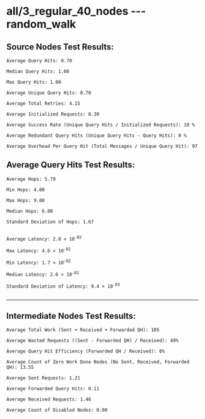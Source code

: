# all/3_regular_40_nodes --- random_walk
## Source Nodes Test Results:
	Average Query Hits: 0.70

	Median Query Hits: 1.00

	Max Query Hits: 1.00

	Average Unique Query Hits: 0.70

	Average Total Retries: 4.15

	Average Initialized Requests: 8.30

	Average Success Rate (Unique Query Hits / Initialized Requests): 10 %

	Average Redundant Query Hits (Unique Query Hits - Query Hits): 0 %

	Average Overhead Per Query Hit (Total Messages / Unique Query Hit): 97



## Average Query Hits Test Results:
<pre><code>Average Hops: 5.79

Min Hops: 4.00

Max Hops: 9.00

Median Hops: 6.00

Standard Deviation of Hops: 1.67


Average Latency: 2.8 × 10<sup>-02</sup>

Max Latency: 4.6 × 10<sup>-02</sup>

Min Latency: 1.7 × 10<sup>-02</sup>

Median Latency: 2.6 × 10<sup>-02</sup>

Standard Deviation of Latency: 9.4 × 10<sup>-03</sup>

</code></pre>

---------------------------------------------
## Intermediate Nodes Test Results:

	Average Total Work (Sent + Received + Forwarded QH): 105

	Average Wasted Requests ((Sent - Forwarded QH) / Received): 49%

	Average Query Hit Efficiency (Forwarded QH / Received): 6%

	Average Count of Zero Work Done Nodes (No Sent, Received, Forwarded QH): 13.55

	Average Sent Requests: 1.21

	Average Forwarded Query Hits: 0.11

	Average Received Requests: 1.46

	Average Count of Disabled Nodes: 0.00

